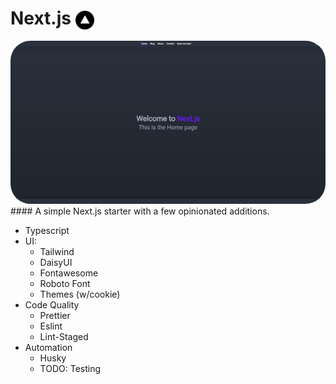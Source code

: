 # Next.js <img src="https://raw.githubusercontent.com/Fractal-Tess/Next.js/main/public/logo.png" width="30" align='center'/>

<div align="center">
  <img src="https://github.com/Fractal-Tess/Next.js/blob/main/public/app.jpg" width="580" style="border-radius:2rem"/>
</div>
#### A simple Next.js starter with a few opinionated additions.

- Typescript
- UI:
  - Tailwind
  - DaisyUI
  - Fontawesome
  - Roboto Font
  - Themes (w/cookie)
- Code Quality
  - Prettier
  - Eslint
  - Lint-Staged
- Automation
  - Husky
  - TODO: Testing
